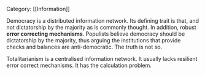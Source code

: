 Category: [[Information]]

Democracy is a distributed information network. 
Its defining trait is that, and not dictatorship by the majority as is commonly thought. In addition, robust **error correcting mechanisms**. 
Populists believe democracy should be dictatorship by the majority, thus arguing the institutions that provide checks and balances are anti-democratic. The truth is not so. 

Totalitarianism is a centralised information network. 
It usually lacks resilient error correct mechanisms. 
It has the calculation problem. 

